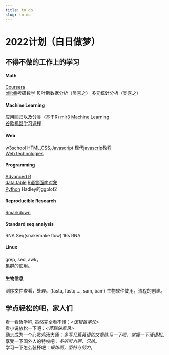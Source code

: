 ```yaml
---
title: to do
slug: to do
---
```

# 2022计划（白日做梦）
##   不得不做的工作上的学习
#### Math
[Coursera](https://www.coursera.org/)  
[bilibili](https://www.bilibili.com/)考研数学 
贝叶斯数据分析（吴喜之） 
多元统计分析（吴喜之）
####  Machine Learning
应用回归以及分类（基于R) 
[mlr3 Machine Learning](https://introduction-to-machine-learning.netlify.app/)  
[谷歌机器学习课程](https://developers.google.com/machine-learning/foundational-courses) 

#### Web
[w3school  HTML,CSS,Javascript](https://www.w3school.com.cn/h.asp)
[现代javascrip教程](https://zh.javascript.info/)  
[Web technologies](https://developer.mozilla.org/en-US/)

#### Programming
[Advanced R](https://adv-r.hadley.nz/)  
[data.table](https://rdatatable.gitlab.io/data.table/articles/datatable-programming.html#introduction)
[R语言面向对象](https://dataxujing.github.io/R_oop/index.html)  
[Python](https://www.w3school.com.cn/h.asp) 
Hadley的ggplot2 

#### Reproducible Research
[Rmarkdown](https://rmarkdown.rstudio.com/)

#### Standard seq analysis
RNA Seq(snakemake flow)
16s RNA

#### Linux
grep, sed, awk。  
集群的使用。

#### 生物信息
测序文件查看，处理。(fasta, fastq ..., sam, bam)
生物软件使用，流程的创建。

##   学点轻松的吧，家人们
看一看哲学吧, 虽然完全看不懂：*<逻辑哲学论>*  
看小说放松一下吧：*<萍踪侠影录>*   
励志成为一个心灵鸡汤大师：*多写几篇英语的文章练习一下吧，掌握一下话语权*。  
享受一下国外人的特权吧：*多听听力啊，兄弟*。  
学习一下怎么装杯吧：*锻炼啊，坚持与努力*。
